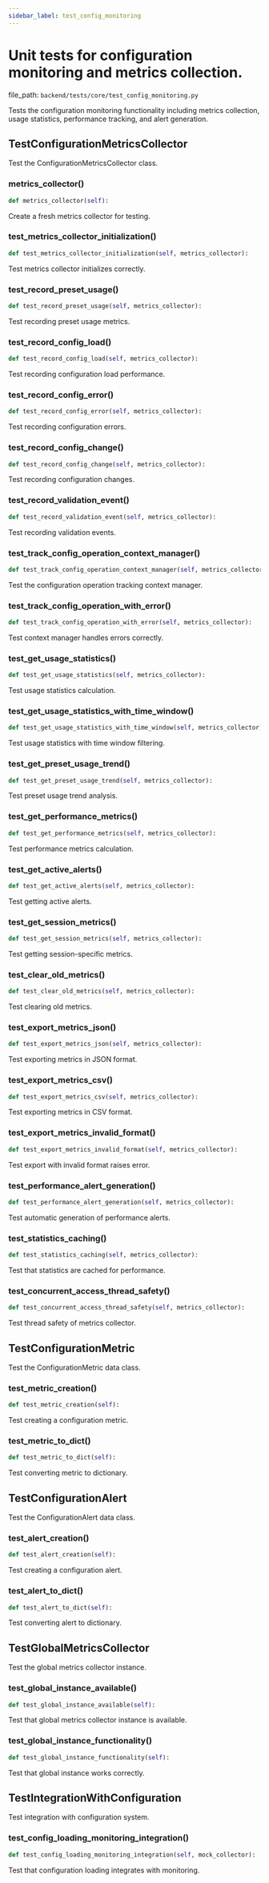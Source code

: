```yaml
---
sidebar_label: test_config_monitoring
---
```


# Unit tests for configuration monitoring and metrics collection.

  file_path: `backend/tests/core/test_config_monitoring.py`

Tests the configuration monitoring functionality including metrics collection,
usage statistics, performance tracking, and alert generation.

## TestConfigurationMetricsCollector

Test the ConfigurationMetricsCollector class.

### metrics_collector()

```python
def metrics_collector(self):
```

Create a fresh metrics collector for testing.

### test_metrics_collector_initialization()

```python
def test_metrics_collector_initialization(self, metrics_collector):
```

Test metrics collector initializes correctly.

### test_record_preset_usage()

```python
def test_record_preset_usage(self, metrics_collector):
```

Test recording preset usage metrics.

### test_record_config_load()

```python
def test_record_config_load(self, metrics_collector):
```

Test recording configuration load performance.

### test_record_config_error()

```python
def test_record_config_error(self, metrics_collector):
```

Test recording configuration errors.

### test_record_config_change()

```python
def test_record_config_change(self, metrics_collector):
```

Test recording configuration changes.

### test_record_validation_event()

```python
def test_record_validation_event(self, metrics_collector):
```

Test recording validation events.

### test_track_config_operation_context_manager()

```python
def test_track_config_operation_context_manager(self, metrics_collector):
```

Test the configuration operation tracking context manager.

### test_track_config_operation_with_error()

```python
def test_track_config_operation_with_error(self, metrics_collector):
```

Test context manager handles errors correctly.

### test_get_usage_statistics()

```python
def test_get_usage_statistics(self, metrics_collector):
```

Test usage statistics calculation.

### test_get_usage_statistics_with_time_window()

```python
def test_get_usage_statistics_with_time_window(self, metrics_collector):
```

Test usage statistics with time window filtering.

### test_get_preset_usage_trend()

```python
def test_get_preset_usage_trend(self, metrics_collector):
```

Test preset usage trend analysis.

### test_get_performance_metrics()

```python
def test_get_performance_metrics(self, metrics_collector):
```

Test performance metrics calculation.

### test_get_active_alerts()

```python
def test_get_active_alerts(self, metrics_collector):
```

Test getting active alerts.

### test_get_session_metrics()

```python
def test_get_session_metrics(self, metrics_collector):
```

Test getting session-specific metrics.

### test_clear_old_metrics()

```python
def test_clear_old_metrics(self, metrics_collector):
```

Test clearing old metrics.

### test_export_metrics_json()

```python
def test_export_metrics_json(self, metrics_collector):
```

Test exporting metrics in JSON format.

### test_export_metrics_csv()

```python
def test_export_metrics_csv(self, metrics_collector):
```

Test exporting metrics in CSV format.

### test_export_metrics_invalid_format()

```python
def test_export_metrics_invalid_format(self, metrics_collector):
```

Test export with invalid format raises error.

### test_performance_alert_generation()

```python
def test_performance_alert_generation(self, metrics_collector):
```

Test automatic generation of performance alerts.

### test_statistics_caching()

```python
def test_statistics_caching(self, metrics_collector):
```

Test that statistics are cached for performance.

### test_concurrent_access_thread_safety()

```python
def test_concurrent_access_thread_safety(self, metrics_collector):
```

Test thread safety of metrics collector.

## TestConfigurationMetric

Test the ConfigurationMetric data class.

### test_metric_creation()

```python
def test_metric_creation(self):
```

Test creating a configuration metric.

### test_metric_to_dict()

```python
def test_metric_to_dict(self):
```

Test converting metric to dictionary.

## TestConfigurationAlert

Test the ConfigurationAlert data class.

### test_alert_creation()

```python
def test_alert_creation(self):
```

Test creating a configuration alert.

### test_alert_to_dict()

```python
def test_alert_to_dict(self):
```

Test converting alert to dictionary.

## TestGlobalMetricsCollector

Test the global metrics collector instance.

### test_global_instance_available()

```python
def test_global_instance_available(self):
```

Test that global metrics collector instance is available.

### test_global_instance_functionality()

```python
def test_global_instance_functionality(self):
```

Test that global instance works correctly.

## TestIntegrationWithConfiguration

Test integration with configuration system.

### test_config_loading_monitoring_integration()

```python
def test_config_loading_monitoring_integration(self, mock_collector):
```

Test that configuration loading integrates with monitoring.
